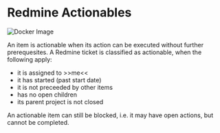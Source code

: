 # Redmine Actionables

![Docker Image](https://github.com/penguineer/RedmineActionablesCollector/actions/workflows/docker-image.yml/badge.svg)


An item is actionable when its action can be executed without further
prerequesites. A Redmine ticket is classified as actionable, when the
following apply:
* it is assigned to >>me<<
* it has started (past start date)
* it is not preceeded by other items
* has no open children
* its parent project is not closed

An actionable item can still be blocked, i.e. it may have open actions, but cannot be completed.
